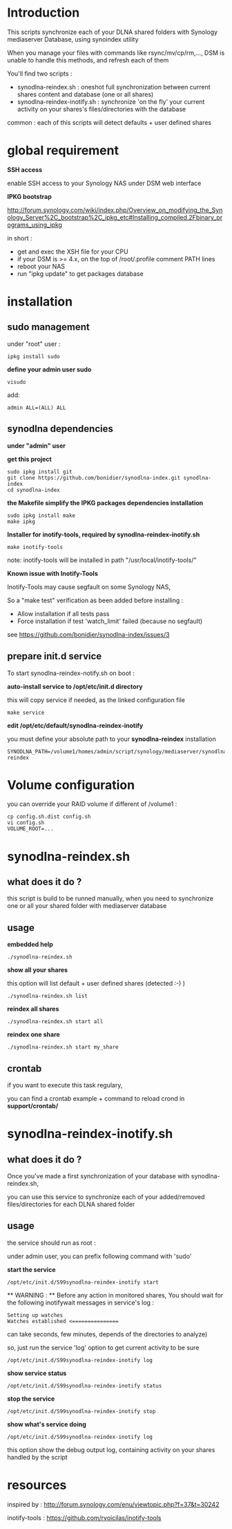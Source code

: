 # Introduction

This scripts synchronize each of your DLNA shared folders with Synology mediaserver Database, using synoindex utility

When you manage your files with commands like rsync/mv/cp/rm,..., DSM is unable to handle this methods, and refresh each of them

You'll find two scripts : 
 - synodlna-reindex.sh  : oneshot full synchronization between current shares content and database (one or all shares)
 - synodlna-reindex-inotify.sh  : synchronize 'on the fly' your current activity on your shares's files/directories with the database 

common : each of this scripts will detect defaults + user defined shares

# global requirement

**SSH access**

enable SSH access to your Synology NAS under DSM web interface

**IPKG bootstrap**

 http://forum.synology.com/wiki/index.php/Overview_on_modifying_the_Synology_Server%2C_bootstrap%2C_ipkg_etc#Installing_compiled.2Fbinary_programs_using_ipkg

in short :

 - get and exec the XSH file for your CPU
 - if your DSM is >= 4.x, on the top of  /root/.profile comment PATH lines
 - reboot your NAS
 - run "ipkg update" to get packages database

# installation

## sudo management

under "root" user :

```
ipkg install sudo
```

**define your admin user sudo**

```
visudo
```

add:

```
admin ALL=(ALL) ALL
```

## synodlna dependencies

**under "admin" user**

**get this project**

```
sudo ipkg install git
git clone https://github.com/bonidier/synodlna-index.git synodlna-index
cd synodlna-index
```


**the Makefile simplify the IPKG packages dependencies installation**

```
sudo ipkg install make
make ipkg
```

**Installer for inotify-tools, required by synodlna-reindex-inotify.sh**

```
make inotify-tools
```

note: inotify-tools will be installed in path "/usr/local/inotify-tools/"

**Known issue with Inotify-Tools**

Inotify-Tools may cause segfault on some Synology NAS,

So a "make test" verification as been added before installing :

- Allow installation if all tests pass
- Force installation if test 'watch_limit' failed (because no segfault)

see https://github.com/bonidier/synodlna-index/issues/3

## prepare init.d service

To start synodlna-reindex-notify.sh on boot :

**auto-install service to /opt/etc/init.d directory**

this will copy service if needed, as the linked configuration file

```
make service
```

**edit /opt/etc/default/synodlna-reindex-inotify**

you must define your absolute path to your **synodlna-reindex** installation

```
SYNODLNA_PATH=/volume1/homes/admin/script/synology/mediaserver/synodlna-reindex
```

# Volume configuration

you can override your RAID volume if different of /volume1 :

```
cp config.sh.dist config.sh
vi config.sh
VOLUME_ROOT=...
```

# synodlna-reindex.sh 

## what does it do ?

this script is build to be runned manually, when you need to synchronize one or all your shared folder with mediaserver database

## usage

**embedded help**
```
./synodlna-reindex.sh
```

**show all your shares**

this option will list default + user defined shares (detected :-) )

```
./synodlna-reindex.sh list
```

**reindex all shares**

```
./synodlna-reindex.sh start all
```

**reindex one share**

```
./synodlna-reindex.sh start my_share
```

## crontab

if you want to execute this task regulary,

you can find a crontab example + command to reload crond in **support/crontab/**


# synodlna-reindex-inotify.sh 

## what does it do ?

Once you've made a first synchronization of your database with synodlna-reindex.sh,

you can use this service to synchronize each of your added/removed files/directories for each DLNA shared folder

## usage

the service should run as root :

under admin user, you can prefix following command with 'sudo'

**start the service**

```
/opt/etc/init.d/S99synodlna-reindex-inotify start
```

** WARNING : ** Before any action in monitored shares, You should wait for the following inotifywait messages in service's log :

```
Setting up watches
Watches established <===============
```

can take seconds, few minutes, depends of the directories to analyze)

so, just run the service 'log' option to get current activity to be sure

```
/opt/etc/init.d/S99synodlna-reindex-inotify log
```


**show service status**

```
/opt/etc/init.d/S99synodlna-reindex-inotify status
```

**stop the service**

```
/opt/etc/init.d/S99synodlna-reindex-inotify stop
```

**show what's service doing**

```
/opt/etc/init.d/S99synodlna-reindex-inotify log
```

this option show the debug output log, containing activity on your shares handled by the script


# resources

inspired by : http://forum.synology.com/enu/viewtopic.php?f=37&t=30242

inotify-tools : https://github.com/rvoicilas/inotify-tools

